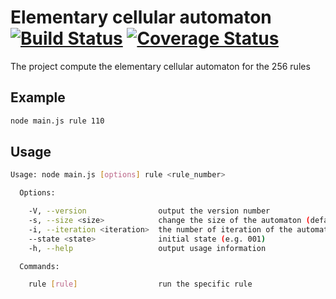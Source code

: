# Elementary cellular automaton [![Build Status](https://travis-ci.com/tdurieux/test.svg?branch=master)](https://travis-ci.com/tdurieux/test) [![Coverage Status](https://coveralls.io/repos/github/tdurieux/test/badge.svg?branch=master)](https://coveralls.io/github/tdurieux/test?branch=master) 

The project compute the elementary cellular automaton for the 256 rules

## Example

```bash
node main.js rule 110
```

## Usage 

```bash
Usage: node main.js [options] rule <rule_number>

  Options:

    -V, --version                output the version number
    -s, --size <size>            change the size of the automaton (default: 64)
    -i, --iteration <iteration>  the number of iteration of the automaton (default: 20)
    --state <state>              initial state (e.g. 001)
    -h, --help                   output usage information

  Commands:

    rule [rule]                  run the specific rule
```